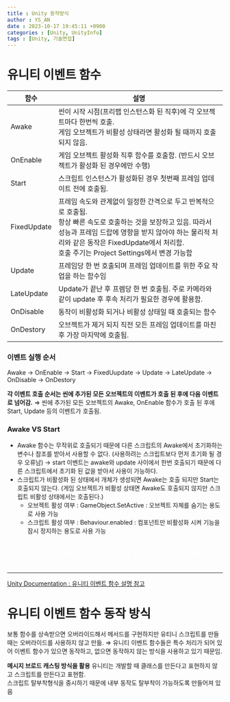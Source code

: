 ```yaml
---
title : Unity 동작방식
author : YS_AN
date : 2023-10-17 19:45:11 +0900
categories : [Unity, UnityInfo]
tags : [Unity, 기술면접]
---
```


# 유니티 이벤트 함수

|함수|설명|
|---|---|
|Awake|씬이 시작 시점(프리팹 인스턴스화 된 직후)에 각 오브젝트마다 한번씩 호출. <br/> 게임 오브젝트가 비활성 상태라면 활성화 될 때까지 호출되지 않음. |
|OnEnable|게임 오브젝트 활성화 직후 함수를 호출함. (반드시 오브젝트가 활성화 된 경우에만 수행) |
|Start|스크립트 인스턴스가 활성화된 경우 첫번째 프레임 업데이트 전에 호출됨.|
|FixedUpdate|프레임 속도와 관계없이 일정한 간격으로 두고 반복적으로 호출됨. <br/> 항상 빠른 속도로 호출하는 것을 보장하고 있음. 따라서 성능과 프레임 드랍에 영향을 받지 않아야 하는 물리적 처리와 같은 동작은 FixedUpdate에서 처리함. <br/> 호출 주기는 Project Settings에서 변경 가능함 |
|Update|프레임당 한 번 호출되며 프레임 업데이트를 위한 주요 작업을 하는 함수임|
|LateUpdate|Update가 끝난 후 프렘당 한 번 호출됨. 주로 카메라와 같이 update 후 후속 처리가 필요한 경우에 활용함.|
|OnDisable|동작이 비활성화 되거나 비활성 상태일 때 호출되는 함수|
|OnDestory|오브젝트가 제거 되지 직전 모든 프레임 업데이트를 마친 후 가장 마지막에 호출됨.|

### 이벤트 실행 순서

Awake → OnEnable → Start → FixedUupdate → Update → LateUpdate → OnDisable → OnDestory

**각 이벤트 호출 순서는 씬에 추가된 모든 오브젝트의 이벤트가 호출 된 후에 다음 이벤트로 넘어감.**
⇒ 씬에 추가된 모든 오브젝트의 Awake, OnEnable 함수가 호출 된 후에 Start, Update 등의 이벤트가 호출됨. 

### Awake VS Start
* Awake 함수는 무작위로 호출되기 때문에 다른 스크립트의 Awake에서 초기화하는 변수나 참조를 받아서 사용할 수 없다. (사용하려는 스크립트보다 먼저 초기화 될 경우 오류남) → start 이벤트는 awake와 update 사이에서 한번 호출되기 때문에 다른 스크립트에서 초기화 된 값을 받아서 사용이 가능하다. 
* 스크립트가 비활성화 된 상태에서 개체가 생성되면 Awake는 호출 되지만 Start는 호출되지 않는다. 
  (게임 오브젝트가 비활성 상태면 Awake도 호출되지 않지만 스크립트 비활성 상태에서는 호출된다.)
  * 오브젝트 활성 여부 : GameObject.SetActive : 오브젝트 자체를 숨기는 용도로 사용 가능
  * 스크립트 활성 여부 : Behaviour.enabled : 컴포넌트만 비활성화 시켜 기능을 잠시 정지하는 용도로 사용 가능 


<font color="white">
어쟀든 함수 중간에 fixedupdate를 호출하는 걸텐데.... 유니티는싱글 스레드잖아. 그럼 수행 중이던 메서드는 어떻게 하고 fixedupdate를 호출하는거지? 유니티 스케줄링 방식이 있음...
</font>

---
[Unity Documentation : 유니티 이벤트 함수 설명 참고](https://docs.unity3d.com/kr/2021.3/Manual/ExecutionOrder.html)


# 유니티 이벤트 함수 동작 방식 

보통 함수를 상속받으면 오버라이드해서 메서드를 구현하지만 유티니 스크립트를 만들 때는 오버라이드를 사용하지 않고 만듦. 
⇒ 유니티 이벤트 함수들은 특수 처리가 되어 있어 이벤트 함수가 있으면 동작하고, 없으면 동작하지 않는 방식을 사용하고 있기 때문임. 

**메시지 브로드 캐스팅 방식을 활용**
유니티는 개발할 때 클래스를 만든다고 표현하지 않고 스크립트를 만든다고 표현함. <br/>
스크립트 탈부착형식을 중시하기 때문에 내부 동작도 탈부착이 가능하도록 만들어져 있음 

 

